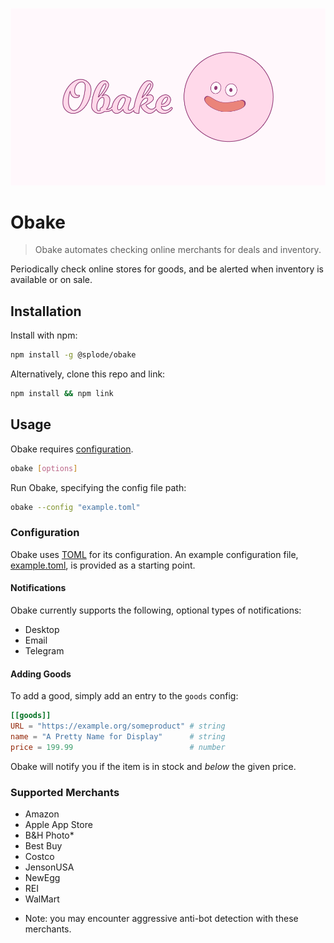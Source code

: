 ![Obake header image](.github/obake_header_04--960x540.png)

# Obake

> Obake automates checking online merchants for deals and inventory.

Periodically check online stores for goods, and be alerted when inventory is available or on sale.

## Installation

Install with npm:

```sh
npm install -g @splode/obake
```

Alternatively, clone this repo and link:

```sh
npm install && npm link
```

## Usage

Obake requires [configuration](#configuration).

```sh
obake [options]
```

Run Obake, specifying the config file path:

```sh
obake --config "example.toml"
```

### Configuration

Obake uses [TOML](https://toml.io/en/) for its configuration. An example configuration file, [example.toml](./example.toml), is provided as a starting point.

#### Notifications

Obake currently supports the following, optional types of notifications:

- Desktop
- Email
- Telegram

#### Adding Goods

To add a good, simply add an entry to the `goods` config:

```toml
[[goods]]
URL = "https://example.org/someproduct" # string
name = "A Pretty Name for Display"      # string
price = 199.99                          # number
```

Obake will notify you if the item is in stock and _below_ the given price.

### Supported Merchants

- Amazon
- Apple App Store
- B&H Photo*
- Best Buy
- Costco
- JensonUSA
- NewEgg
- REI
- WalMart

* Note: you may encounter aggressive anti-bot detection with these merchants.
